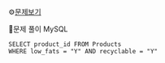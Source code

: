 ⚙[문제보기](https://leetcode.com/problems/recyclable-and-low-fat-products/description/)


🔎문제 풀이
MySQL
```MySQL
SELECT product_id FROM Products
WHERE low_fats = "Y" AND recyclable = "Y"
```

